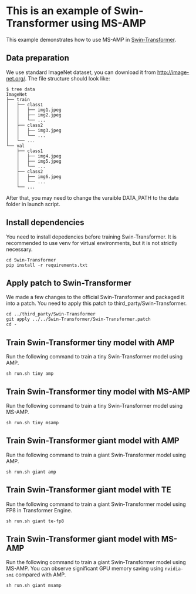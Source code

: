 # This is an example of Swin-Transformer using MS-AMP
This example demonstrates how to use MS-AMP in [Swin-Transformer](https://github.com/microsoft/Swin-Transformer).

## Data preparation
We use standard ImageNet dataset, you can download it from http://image-net.org/. The file structure should look like:
```
$ tree data
ImageNet
├── train
│   ├── class1
│   │   ├── img1.jpeg
│   │   ├── img2.jpeg
│   │   └── ...
│   ├── class2
│   │   ├── img3.jpeg
│   │   └── ...
│   └── ...
└── val
    ├── class1
    │   ├── img4.jpeg
    │   ├── img5.jpeg
    │   └── ...
    ├── class2
    │   ├── img6.jpeg
    │   └── ...
    └── ...
```
After that, you may need to change the varaible DATA_PATH to the data folder in launch script.

## Install dependencies
You need to install depedencies before training Swin-Transformer. It is recommended to use venv for virtual environments, but it is not strictly necessary.
```
cd Swin-Transformer
pip install -r requirements.txt
```

## Apply patch to Swin-Transformer
We made a few changes to the official Swin-Transformer and packaged it into a patch. You need to apply this patch to third_party/Swin-Transformer.
```
cd ../third_party/Swin-Transformer
git apply ../../Swin-Transformer/Swin-Transformer.patch
cd -
```

## Train Swin-Transformer tiny model with AMP
Run the following command to train a tiny Swin-Transformer model using AMP.
```
sh run.sh tiny amp
```

## Train Swin-Transformer tiny model with MS-AMP
Run the following command to train a tiny Swin-Transformer model using MS-AMP.
```
sh run.sh tiny msamp
```

## Train Swin-Transformer giant model with AMP
Run the following command to train a giant Swin-Transformer model using AMP.
```
sh run.sh giant amp
```

## Train Swin-Transformer giant model with TE
Run the following command to train a giant Swin-Transformer model using FP8 in Transformer Engine.
```
sh run.sh giant te-fp8
```

## Train Swin-Transformer giant model with MS-AMP
Run the following command to train a giant Swin-Transformer model using MS-AMP. You can observe significant GPU memory saving using `nvidia-smi` compared with AMP.
```
sh run.sh giant msamp
```